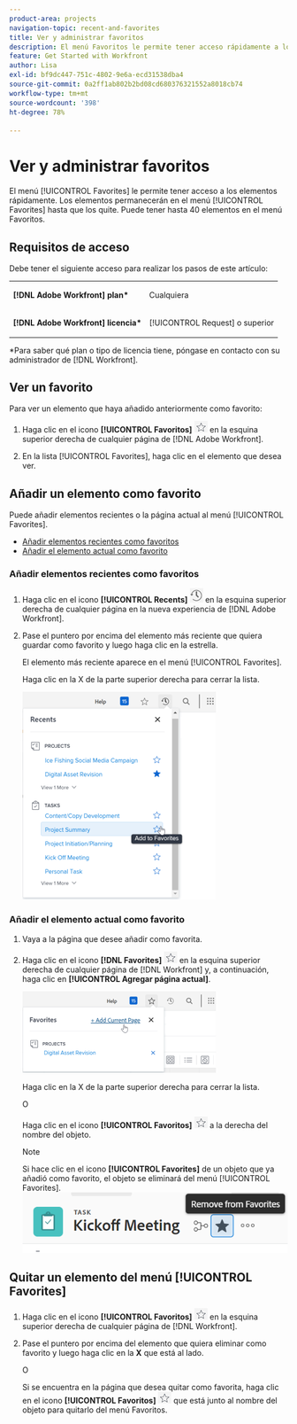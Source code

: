 ```yaml
---
product-area: projects
navigation-topic: recent-and-favorites
title: Ver y administrar favoritos
description: El menú Favoritos le permite tener acceso rápidamente a los elementos. Los elementos permanecen en el menú Favoritos hasta que los quite. Puede tener hasta 40 elementos en el menú Favoritos.
feature: Get Started with Workfront
author: Lisa
exl-id: bf9dc447-751c-4802-9e6a-ecd31538dba4
source-git-commit: 0a2ff1ab802b2bd08cd680376321552a8018cb74
workflow-type: tm+mt
source-wordcount: '398'
ht-degree: 78%

---
```


# Ver y administrar favoritos

El menú [!UICONTROL Favorites] le permite tener acceso a los elementos rápidamente. Los elementos permanecerán en el menú [!UICONTROL Favorites] hasta que los quite. Puede tener hasta 40 elementos en el menú Favoritos.

## Requisitos de acceso

Debe tener el siguiente acceso para realizar los pasos de este artículo:

<table style="table-layout:auto"> 
 <col> 
 </col> 
 <col> 
 </col> 
 <tbody> 
  <tr> 
   <td role="rowheader"><strong>[!DNL Adobe Workfront] plan*</strong></td> 
   <td> <p>Cualquiera</p> </td> 
  </tr> 
  <tr> 
   <td role="rowheader"><strong>[!DNL Adobe Workfront] licencia*</strong></td> 
   <td> <p>[!UICONTROL Request] o superior</p> </td> 
  </tr> 
 </tbody> 
</table>

&#42;Para saber qué plan o tipo de licencia tiene, póngase en contacto con su administrador de [!DNL Workfront].

## Ver un favorito

Para ver un elemento que haya añadido anteriormente como favorito:

1. Haga clic en el icono **[!UICONTROL Favoritos]** ![Favoritos](assets/favorites-icon.png) en la esquina superior derecha de cualquier página de [!DNL Adobe Workfront].

1. En la lista [!UICONTROL Favorites], haga clic en el elemento que desea ver.

## Añadir un elemento como favorito

Puede añadir elementos recientes o la página actual al menú [!UICONTROL Favorites].

* [Añadir elementos recientes como favoritos](#add-recent-items-as-a-favorite)
* [Añadir el elemento actual como favorito](#add-the-current-item-as-a-favorite)

### Añadir elementos recientes como favoritos

1. Haga clic en el icono **[!UICONTROL Recents]** ![[!UICONTROL Recents]](assets/recents-icon-40x43.png) en la esquina superior derecha de cualquier página en la nueva experiencia de [!DNL Adobe Workfront].
1. Pase el puntero por encima del elemento más reciente que quiera guardar como favorito y luego haga clic en la estrella.

   El elemento más reciente aparece en el menú [!UICONTROL Favorites].

   Haga clic en la X de la parte superior derecha para cerrar la lista.

   ![Marcar como favorito un elemento reciente](assets/favorite-recent-item-2022-350x375.png)

### Añadir el elemento actual como favorito

1. Vaya a la página que desee añadir como favorita.
1. Haga clic en el icono **[!DNL Favorites]** ![Favoritos](assets/favorites-icon.png) en la esquina superior derecha de cualquier página de [!DNL Workfront] y, a continuación, haga clic en **[!UICONTROL Agregar página actual]**.

   ![Añadir página actual a favoritos](assets/add-current-page-favorite-2022-350x147.png)

   Haga clic en la X de la parte superior derecha para cerrar la lista.

   O

   Haga clic en el icono **[!UICONTROL Favoritos]** ![Favoritos](assets/favorites-icon.png) a la derecha del nombre del objeto.

   >[!NOTE]
   >
   >Si hace clic en el icono **[!UICONTROL Favorites]** de un objeto que ya añadió como favorito, el objeto se eliminará del menú [!UICONTROL Favorites].\
   >![Quitar de favoritos](assets/nwe-remove-from-favorites-350x52.png)

## Quitar un elemento del menú [!UICONTROL Favorites]

1. Haga clic en el icono **[!UICONTROL Favoritos]** ![Favoritos](assets/favorites-icon.png) en la esquina superior derecha de cualquier página de [!DNL Workfront].

1. Pase el puntero por encima del elemento que quiera eliminar como favorito y luego haga clic en la **X** que está al lado.

   O

   Si se encuentra en la página que desea quitar como favorita, haga clic en el icono **[!UICONTROL Favoritos]** ![Favoritos](assets/favorites-icon.png) que está junto al nombre del objeto para quitarlo del menú Favoritos.
